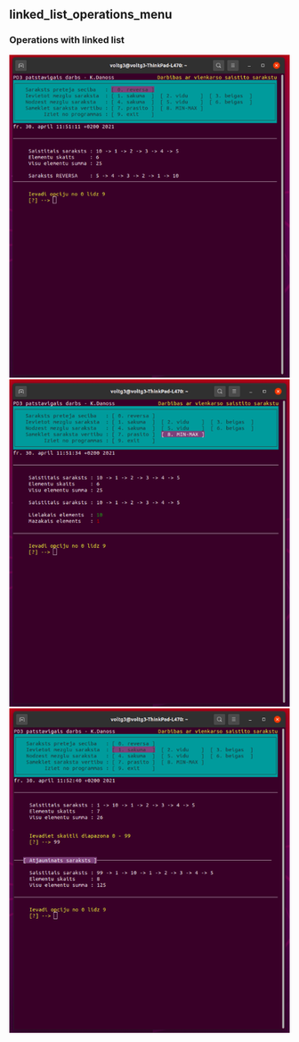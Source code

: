 ## linked_list_operations_menu 	
### Operations with linked list

<img src="https://github.com/VoltG3/Cpp/blob/master/linked_list_operations_menu/img/linked_list_operations_menu_1.png" alt="img"> 
<img src="https://github.com/VoltG3/Cpp/blob/master/linked_list_operations_menu/img/linked_list_operations_menu_2.png" alt="img"> 
<img src="https://github.com/VoltG3/Cpp/blob/master/linked_list_operations_menu/img/linked_list_operations_menu_3.png" alt="img"> 
